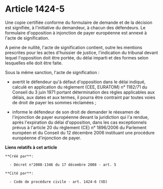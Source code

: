 # Article 1424-5

Une copie certifiée conforme du formulaire de demande et de la décision est signifiée, à l'initiative du demandeur, à chacun
des défendeurs. Le formulaire d'opposition à injonction de payer européenne est annexé à l'acte de signification. 

A peine de nullité, l'acte de signification contient, outre les mentions prescrites pour les actes d'huissier de justice,
l'indication du tribunal devant lequel l'opposition doit être portée, du délai imparti et des formes selon lesquelles elle
doit être faite. 

Sous la même sanction, l'acte de signification : 

- avertit le défendeur qu'à défaut d'opposition dans le délai indiqué, calculé en application du règlement (CEE, EURATOM) n°
1182/71 du Conseil du 3 juin 1971 portant détermination des règles applicables aux délais, aux dates et aux termes, il pourra
être contraint par toutes voies de droit de payer les sommes réclamées ; 

- informe le défendeur de son droit de demander le réexamen de l'injonction de payer européenne devant la juridiction qui l'a
rendue, après l'expiration du délai d'opposition, dans les cas exceptionnels prévus à l'article 20 du règlement (CE) n°
1896/2006 du Parlement européen et du Conseil du 12 décembre 2006 instituant une procédure européenne d'injonction de payer.

**Liens relatifs à cet article**

	**Créé par**:

	  - Décret n°2008-1346 du 17 décembre 2008 - art. 5

	**Cité par**:

	  - Code de procédure civile - art. 1424-6 (VD)
